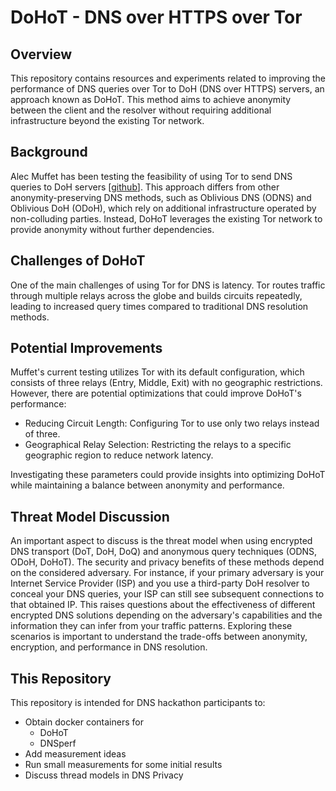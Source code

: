 # DoHoT - DNS over HTTPS over Tor

## Overview
This repository contains resources and experiments related to improving the performance of DNS
queries over Tor to DoH (DNS over HTTPS) servers, an approach known as DoHoT.
This method aims to achieve anonymity between the client and the resolver
without requiring additional infrastructure beyond the existing Tor network.

## Background
Alec Muffet has been testing the feasibility of using Tor to send DNS queries
to DoH servers [[github](https://github.com/alecmuffett/dohot)].
This approach differs from other anonymity-preserving DNS
methods, such as Oblivious DNS (ODNS) and Oblivious DoH (ODoH), which rely on
additional infrastructure operated by non-colluding parties. Instead, DoHoT
leverages the existing Tor network to provide anonymity without further
dependencies.

## Challenges of DoHoT
One of the main challenges of using Tor for DNS is latency. Tor routes traffic
through multiple relays across the globe and builds circuits repeatedly,
leading to increased query times compared to traditional DNS resolution
methods.

## Potential Improvements
Muffet's current testing utilizes Tor with its default configuration, which
consists of three relays (Entry, Middle, Exit) with no geographic restrictions.
However, there are potential optimizations that could improve DoHoT's performance:
- Reducing Circuit Length: Configuring Tor to use only two relays instead of three.
- Geographical Relay Selection: Restricting the relays to a specific geographic
  region to reduce network latency.

Investigating these parameters could provide insights into optimizing DoHoT
while maintaining a balance between anonymity and performance.

## Threat Model Discussion
An important aspect to discuss is the threat model when using encrypted DNS
transport (DoT, DoH, DoQ) and anonymous query techniques (ODNS, ODoH, DoHoT).
The security and privacy benefits of these methods depend on the considered
adversary. For instance, if your primary adversary is your Internet Service
Provider (ISP) and you use a third-party DoH resolver to conceal your DNS
queries, your ISP can still see subsequent connections to that obtained IP.
This raises questions about the effectiveness of different encrypted DNS
solutions depending on the adversary's capabilities and the information they
can infer from your traffic patterns. Exploring these scenarios is important to
understand the trade-offs between anonymity, encryption, and performance in DNS
resolution.

## This Repository
This repository is intended for DNS hackathon participants to:
- Obtain docker containers for 
    - DoHoT
    - DNSperf
- Add measurement ideas
- Run small measurements for some initial results
- Discuss thread models in DNS Privacy

